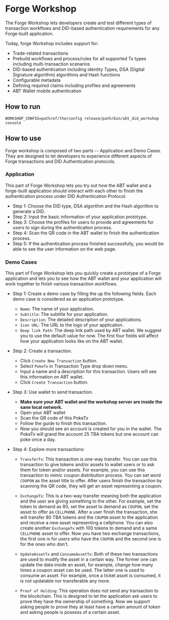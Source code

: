 # Forge Workshop

The Forge Workshop lets developers create and test different types of transaction workflows and DID-based authentication requirements for any Forge-built application. 

Today, forge Workshop includes support for:

  - Trade-related transactions
  - Prebuild workflows and process/rules for all supported Tx types including multi-transaction scenarios
  - DID-based authentication including identity Types, DSA (Digital Signature algorithm) algorithms and Hash functions
  - Configurable metadata
  - Defining required claims including profiles and agreements
  - ABT Wallet mobile authentication
  
## How to run 

`WORKSHOP_CONFIG=path/of/the/config release/path/bin/abt_did_workshop console`

## How to use

Forge workshop is composed of two parts -- Application and Demo Cases. They are designed to let developers to experience different aspects of Forge transactions and DID Authentication protocols.

### Application

This part of Forge Workshop lets you try out how the ABT wallet and a forge-built application should interact with each other to finish the authentication process under DID Authentication Protocol. 

  - Step 1: Choose the DID type, DSA algorithm and the Hash algorithm to generate a DID.
  - Step 2: Input the basic information of your application prototype.
  - Step 3: Choose the profiles for users to provide and agreements for users to sign during the authentication process.
  - Step 4: Scan the QR code in the ABT wallet to finish the authentication process.
  - Step 5: If the authentication process finished successfully, you would be able to see the user information on the web page.

### Demo Cases

This part of Forge Workshop lets you quickly create a prototype of a Forge application and lets you to see how the ABT wallet and your application will work together to finish various transaction workflows. 

  - Step 1: Create a demo case by filling the up the following fields. Each demo case is considered as an application prototype.
      - `Name`: The name of your application.
      - `Subtitle`: The subtitle for your application.
      - `Description`: The detailed description of your applications.
      - `Icon URL`: The URL to the logo of your application.
      - `Deep link Path`: The deep link path used by ABT wallet. We suggest you to use the default value for now.
    The first four fields will affect how your application looks like on the ABT wallet.

  - Step 2: Create a transaction.
      - Click `Create New Transaction` button.
      - Select `PokeTx` in Transaction Type drop down menu.
      - Input a name and a description for this transaction. Users will see this information on ABT wallet.
      - Click `Create Transaction` button.
  
  - Step 3: Use wallet to send transaction.
      - **Make sure your ABT wallet and the workshop server are inside the sane local network.**
      - Open your ABT wallet
      - Scan the QR code of this PokeTx
      - Follow the guide to finish this transaction.
      - Now you should see an account is created for you in the wallet. The PokeTx will grand the account 25 TBA tokens but one account can poke once a day.

  - Step 4: Explore more transactions:
      - `TransferTx`: This transaction is one-way transfer. You can use this transaction to give tokens and/or assets to wallet users or to ask them for token and/or assets. For example, you can use this transaction to mimic coupon distribution process. You can set word `COUPON` as the asset title to offer. After users finish the transaction by scanning the QR code, they will get an asset representing a coupon.
      
      - `ExchangeTx`: This is a two-way transfer meaning both the application and the user are giving something to the other. For example, set the token to demand as 80, set the asset to demand as `COUPON`, set the asset to offer as `CELLPHONE`. After a user finish the transaction, she will transfer 80 TBA tokens and the `COUPON` asset to the application and receive a new asset representing a cellphone. You can also create another `ExchangeTx` with 100 tokens to demand and a same `CELLPHONE` asset to offer. Now you have two exchange transactions, the first one is for users who have the `COUPON` and the second one is for the ones who don't.
      
      - `UpdateAssetTx` and `ConsumeAssetTx`: Both of these two transactions are used to modify the asset in a certain way. The former one can update the data inside an asset, for example, change how many times a coupon asset can be used. The latter one is used to consume an asset. For example, once a ticket asset is consumed, it is not updatable nor transferable any more.

      - `Proof of Holding`: This operation does not send any transaction to the blockchain. This is designed to let the application ask users to prove they have the ownership of something. Now we support asking people to prove they at least have a certain amount of token and asking people is possess of a certain asset.